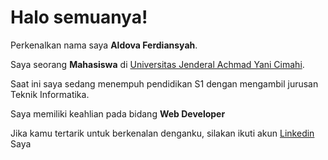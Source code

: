 # Halo semuanya! 

Perkenalkan nama saya **Aldova Ferdiansyah**.<br>

Saya seorang **Mahasiswa** di [Universitas Jenderal Achmad Yani Cimahi](https://www.unjani.ac.id/).<br>

Saat ini saya sedang menempuh pendidikan S1 dengan mengambil jurusan Teknik Informatika.<br>

Saya memiliki keahlian pada bidang **Web Developer**<br>

Jika kamu tertarik untuk berkenalan denganku, silakan ikuti akun [Linkedin](https://www.linkedin.com/in/aldovaferdiansyah/) Saya
